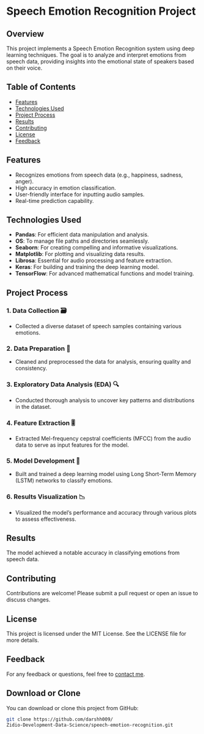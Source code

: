 # Speech Emotion Recognition Project

## Overview
This project implements a Speech Emotion Recognition system using deep learning techniques. The goal is to analyze and interpret emotions from speech data, providing insights into the emotional state of speakers based on their voice.

## Table of Contents
- [Features](#features)
- [Technologies Used](#technologies-used)
- [Project Process](#project-process)
- [Results](#results)
- [Contributing](#contributing)
- [License](#license)
- [Feedback](#feedback)

## Features
- Recognizes emotions from speech data (e.g., happiness, sadness, anger).
- High accuracy in emotion classification.
- User-friendly interface for inputting audio samples.
- Real-time prediction capability.

## Technologies Used
- **Pandas**: For efficient data manipulation and analysis.
- **OS**: To manage file paths and directories seamlessly.
- **Seaborn**: For creating compelling and informative visualizations.
- **Matplotlib**: For plotting and visualizing data results.
- **Librosa**: Essential for audio processing and feature extraction.
- **Keras**: For building and training the deep learning model.
- **TensorFlow**: For advanced mathematical functions and model training.

## Project Process

### 1. Data Collection 🗃️
- Collected a diverse dataset of speech samples containing various emotions.

### 2. Data Preparation 🧹
- Cleaned and preprocessed the data for analysis, ensuring quality and consistency.

### 3. Exploratory Data Analysis (EDA) 🔍
- Conducted thorough analysis to uncover key patterns and distributions in the dataset.

### 4. Feature Extraction 🎚️
- Extracted Mel-frequency cepstral coefficients (MFCC) from the audio data to serve as input features for the model.

### 5. Model Development 🤖
- Built and trained a deep learning model using Long Short-Term Memory (LSTM) networks to classify emotions.

### 6. Results Visualization 📉
- Visualized the model’s performance and accuracy through various plots to assess effectiveness.

## Results
The model achieved a notable accuracy in classifying emotions from speech data.

## Contributing
Contributions are welcome! Please submit a pull request or open an issue to discuss changes.

## License
This project is licensed under the MIT License. See the LICENSE file for more details.

## Feedback
For any feedback or questions, feel free to [contact me](mailto:darshhwork@gmail.com).

## Download or Clone
You can download or clone this project from GitHub:
```bash
git clone https://github.com/darshh009/
Zidio-Development-Data-Science/speech-emotion-recognition.git

